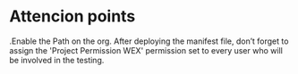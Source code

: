 # Attencion points
.Enable the Path on the org.
After deploying the manifest file, don’t forget to assign the 'Project Permission WEX' permission set to every user who will be involved in the testing.

